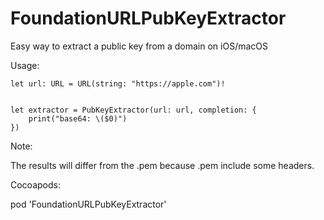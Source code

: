 # FoundationURLPubKeyExtractor
Easy way to extract a public key from a domain on iOS/macOS

Usage:

```
let url: URL = URL(string: "https://apple.com")!


let extractor = PubKeyExtractor(url: url, completion: {
    print("base64: \($0)")
})
```

Note:

The results will differ from the .pem because .pem include some headers.


Cocoapods:

pod 'FoundationURLPubKeyExtractor'
